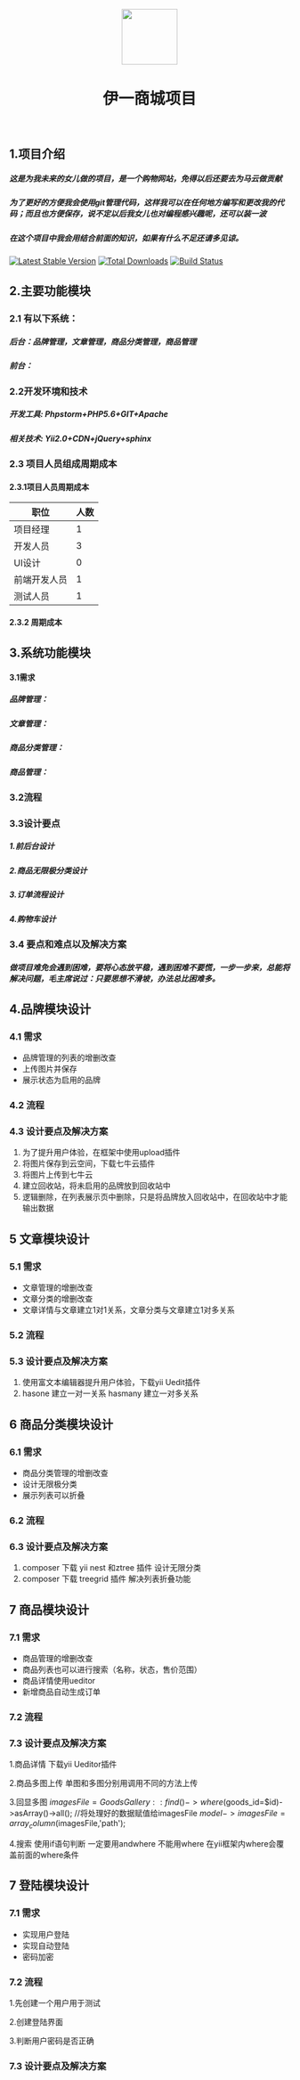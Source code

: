 <p align="center">
    <a href="https://github.com/yiisoft" target="_blank">
        <img src="http://p1jtshf46.bkt.clouddn.com/1514452616" height="100px" >
    </a>
    <h1 align="center">伊一商城项目</h1>
    <br>
</p>

## 1.项目介绍

##### 这是为我未来的女儿做的项目，是一个购物网站，免得以后还要去为马云做贡献

##### 为了更好的方便我会使用git管理代码，这样我可以在任何地方编写和更改我的代码；而且也方便保存，说不定以后我女儿也对编程感兴趣呢，还可以装一波

##### 在这个项目中我会用结合前面的知识，如果有什么不足还请多见谅。



[![Latest Stable Version](https://poser.pugx.org/yiisoft/yii2-app-advanced/v/stable.png)](https://packagist.org/packages/yiisoft/yii2-app-advanced)
[![Total Downloads](https://poser.pugx.org/yiisoft/yii2-app-advanced/downloads.png)](https://packagist.org/packages/yiisoft/yii2-app-advanced)
[![Build Status](https://travis-ci.org/yiisoft/yii2-app-advanced.svg?branch=master)](https://travis-ci.org/yiisoft/yii2-app-advanced)

2.主要功能模块
-------------------

### 2.1 有以下系统：

##### 后台：品牌管理，文章管理，商品分类管理，商品管理
##### 前台：

### 2.2开发环境和技术
##### 开发工具: Phpstorm+PHP5.6+GIT+Apache
##### 相关技术: Yii2.0+CDN+jQuery+sphinx

### 2.3 项目人员组成周期成本

#### 2.3.1项目人员周期成本


职位 | 人数 
---|---
项目经理 | 1
开发人员 | 3 
UI设计 | 0 
前端开发人员 | 1 
测试人员 | 1

#### 2.3.2 周期成本


## 3.系统功能模块

#### 3.1需求

##### 品牌管理：
##### 文章管理：
##### 商品分类管理：
##### 商品管理：

### 3.2流程

### 3.3设计要点

##### 1.前后台设计
##### 2.商品无限极分类设计
##### 3.订单流程设计
##### 4.购物车设计

### 3.4 要点和难点以及解决方案

##### 做项目难免会遇到困难，要将心态放平稳，遇到困难不要慌，一步一步来，总能将解决问题，毛主席说过：只要思想不滑坡，办法总比困难多。

## 4.品牌模块设计

### 4.1 需求
- 品牌管理的列表的增删改查
-  上传图片并保存
-  展示状态为启用的品牌

### 4.2 流程
### 4.3 设计要点及解决方案

1. 为了提升用户体验，在框架中使用upload插件
2. 将图片保存到云空间，下载七牛云插件
3. 将图片上传到七牛云
4. 建立回收站，将未启用的品牌放到回收站中
5. 逻辑删除，在列表展示页中删除，只是将品牌放入回收站中，在回收站中才能输出数据

## 5 文章模块设计

### 5.1 需求
- 文章管理的增删改查
-  文章分类的增删改查
-  文章详情与文章建立1对1关系，文章分类与文章建立1对多关系

### 5.2 流程
### 5.3 设计要点及解决方案

1. 使用富文本编辑器提升用户体验，下载yii Uedit插件
2. hasone 建立一对一关系   hasmany 建立一对多关系

## 6 商品分类模块设计

### 6.1 需求
- 商品分类管理的增删改查
-  设计无限极分类
-  展示列表可以折叠

### 6.2 流程
### 6.3 设计要点及解决方案

1. composer 下载 yii nest 和ztree 插件 设计无限分类
2. composer 下载 treegrid 插件 解决列表折叠功能

## 7 商品模块设计

### 7.1 需求
- 商品管理的增删改查
-  商品列表也可以进行搜索（名称，状态，售价范围）
- 商品详情使用ueditor
- 新增商品自动生成订单

### 7.2 流程
### 7.3 设计要点及解决方案

1.商品详情 下载yii Ueditor插件

2.商品多图上传   单图和多图分别用调用不同的方法上传

3.回显多图
        $imagesFile=GoodsGallery::find()->where($goods_id=$id)->asArray()->all();
        //将处理好的数据赋值给imagesFile
        $model->imagesFile=array_column($imagesFile,'path');
        
4.搜索 使用if语句判断  一定要用andwhere  不能用where 在yii框架内where会覆盖前面的where条件

## 7 登陆模块设计

### 7.1 需求
- 实现用户登陆
- 实现自动登陆
- 密码加密

### 7.2 流程
1.先创建一个用户用于测试

2.创建登陆界面

3.判断用户密码是否正确
### 7.3 设计要点及解决方案


 
 

